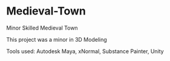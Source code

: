 # Medieval-Town
Minor Skilled Medieval Town

This project was a minor in 3D Modeling

Tools used:
Autodesk Maya,
xNormal,
Substance Painter,
Unity
